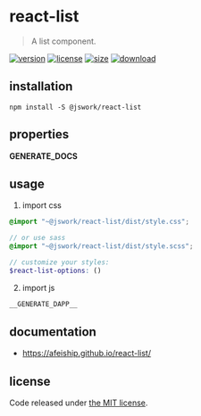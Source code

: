 # react-list
> A list component.

[![version][version-image]][version-url]
[![license][license-image]][license-url]
[![size][size-image]][size-url]
[![download][download-image]][download-url]

## installation
```shell
npm install -S @jswork/react-list
```

## properties
__GENERATE_DOCS__

## usage
1. import css
  ```scss
  @import "~@jswork/react-list/dist/style.css";

  // or use sass
  @import "~@jswork/react-list/dist/style.scss";

  // customize your styles:
  $react-list-options: ()
  ```
2. import js
  ```js
__GENERATE_DAPP__
  ```

## documentation
- https://afeiship.github.io/react-list/


## license
Code released under [the MIT license](https://github.com/afeiship/react-list/blob/master/LICENSE.txt).

[version-image]: https://img.shields.io/npm/v/@jswork/react-list
[version-url]: https://npmjs.org/package/@jswork/react-list

[license-image]: https://img.shields.io/npm/l/@jswork/react-list
[license-url]: https://github.com/afeiship/react-list/blob/master/LICENSE.txt

[size-image]: https://img.shields.io/bundlephobia/minzip/@jswork/react-list
[size-url]: https://github.com/afeiship/react-list/blob/master/dist/react-list.min.js

[download-image]: https://img.shields.io/npm/dm/@jswork/react-list
[download-url]: https://www.npmjs.com/package/@jswork/react-list
